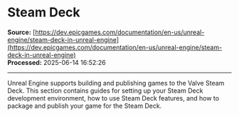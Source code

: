 # Steam Deck

**Source:** [https://dev.epicgames.com/documentation/en-us/unreal-engine/steam-deck-in-unreal-engine](https://dev.epicgames.com/documentation/en-us/unreal-engine/steam-deck-in-unreal-engine)  
**Processed:** 2025-06-14 16:52:26

---

Unreal Engine supports building and publishing games to the Valve Steam Deck. This section contains guides for setting up your Steam Deck development environment, how to use Steam Deck features, and how to package and publish your game for the Steam Deck.